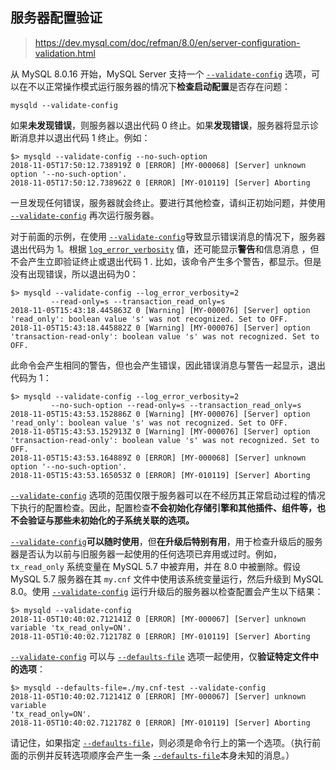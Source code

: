 ## 服务器配置验证

>https://dev.mysql.com/doc/refman/8.0/en/server-configuration-validation.html

从 MySQL 8.0.16 开始，MySQL Server 支持一个 [`--validate-config`](https://dev.mysql.com/doc/refman/8.0/en/server-options.html#option_mysqld_validate-config) 选项，可以在不以正常操作模式运行服务器的情况下**检查启动配置**是否存在问题：

```terminal
mysqld --validate-config
```

如果**未发现错误**，则服务器以退出代码 0 终止。如果**发现错误**，服务器将显示诊断消息并以退出代码 1 终止。例如：

```terminal
$> mysqld --validate-config --no-such-option
2018-11-05T17:50:12.738919Z 0 [ERROR] [MY-000068] [Server] unknown option '--no-such-option'.
2018-11-05T17:50:12.738962Z 0 [ERROR] [MY-010119] [Server] Aborting
```

一旦发现任何错误，服务器就会终止。要进行其他检查，请纠正初始问题，并使用 [`--validate-config`](https://dev.mysql.com/doc/refman/8.0/en/server-options.html#option_mysqld_validate-config) 再次运行服务器。

对于前面的示例，在使用 [`--validate-config`](https://dev.mysql.com/doc/refman/8.0/en/server-options.html#option_mysqld_validate-config)导致显示错误消息的情况下，服务器退出代码为 1。根据 [`log_error_verbosity`](https://dev.mysql.com/doc/refman/8.0/en/server-system-variables.html#sysvar_log_error_verbosity) 值，还可能显示**警告**和信息消息 ，但不会产生立即验证终止或退出代码 1 . 比如，该命令产生多个警告，都显示。但是没有出现错误，所以退出码为0：

```terminal
$> mysqld --validate-config --log_error_verbosity=2
         --read-only=s --transaction_read_only=s
2018-11-05T15:43:18.445863Z 0 [Warning] [MY-000076] [Server] option 'read_only': boolean value 's' was not recognized. Set to OFF.
2018-11-05T15:43:18.445882Z 0 [Warning] [MY-000076] [Server] option 'transaction-read-only': boolean value 's' was not recognized. Set to OFF.
```

此命令会产生相同的警告，但也会产生错误，因此错误消息与警告一起显示，退出代码为 1：

```terminal
$> mysqld --validate-config --log_error_verbosity=2
         --no-such-option --read-only=s --transaction_read_only=s
2018-11-05T15:43:53.152886Z 0 [Warning] [MY-000076] [Server] option 'read_only': boolean value 's' was not recognized. Set to OFF.
2018-11-05T15:43:53.152913Z 0 [Warning] [MY-000076] [Server] option 'transaction-read-only': boolean value 's' was not recognized. Set to OFF.
2018-11-05T15:43:53.164889Z 0 [ERROR] [MY-000068] [Server] unknown option '--no-such-option'.
2018-11-05T15:43:53.165053Z 0 [ERROR] [MY-010119] [Server] Aborting
```

[`--validate-config`](https://dev.mysql.com/doc/refman/8.0/en/server-options.html#option_mysqld_validate-config) 选项的范围仅限于服务器可以在不经历其正常启动过程的情况下执行的配置检查。因此，配置检查**不会初始化存储引擎和其他插件、组件等，也不会验证与那些未初始化的子系统关联的选项。**

[`--validate-config`](https://dev.mysql.com/doc/refman/8.0/en/server-options.html#option_mysqld_validate-config)**可以随时使用**，但**在升级后特别有用**，用于检查升级后的服务器是否认为以前与旧服务器一起使用的任何选项已弃用或过时。例如，`tx_read_only` 系统变量在 MySQL 5.7 中被弃用，并在 8.0 中被删除。假设 MySQL 5.7 服务器在其 `my.cnf` 文件中使用该系统变量运行，然后升级到 MySQL 8.0。使用 [`--validate-config`](https://dev.mysql.com/doc/refman/8.0/en/server-options.html#option_mysqld_validate-config) 运行升级后的服务器以检查配置会产生以下结果：

```terminal
$> mysqld --validate-config
2018-11-05T10:40:02.712141Z 0 [ERROR] [MY-000067] [Server] unknown variable 'tx_read_only=ON'.
2018-11-05T10:40:02.712178Z 0 [ERROR] [MY-010119] [Server] Aborting
```

[`--validate-config`](https://dev.mysql.com/doc/refman/8.0/en/server-options.html#option_mysqld_validate-config) 可以与 [`--defaults-file`](https://dev.mysql.com/doc/refman/8.0/en/option-file-options.html#option_general_defaults-file) 选项一起使用，仅**验证特定文件中的选项**：

```terminal
$> mysqld --defaults-file=./my.cnf-test --validate-config
2018-11-05T10:40:02.712141Z 0 [ERROR] [MY-000067] [Server] unknown variable
'tx_read_only=ON'.
2018-11-05T10:40:02.712178Z 0 [ERROR] [MY-010119] [Server] Aborting
```

请记住，如果指定 [`--defaults-file`](https://dev.mysql.com/doc/refman/8.0/en/option-file-options.html#option_general_defaults-file)，则必须是命令行上的第一个选项。（执行前面的示例并反转选项顺序会产生一条 [`--defaults-file`](https://dev.mysql.com/doc/refman/8.0/en/option-file-options.html#option_general_defaults-file)本身未知的消息。）

